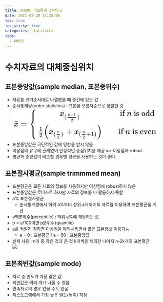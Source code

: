 ```yaml
---
title: KMOOC 기초통계 3주차-2
date: 2021-08-20 12:25:00
toc: true
toc_sticky: true
categories: statistics
tags:
  - KMOOC
---
```


# 수치자료의 대체중심위치

## 표본중앙값(sample median, 표본중위수)
- 자료를 크기순서대로 나열했을 때 중간에 있는 값
- 순서통계량(order statistics) : 표본을 오름차순으로 정렬한 것  
![](/assets/images/statistics/samplemedian.png)
- 표본중앙값은 극단적인 값에 영향을 받지 않음
- 이상점의 유무에 관계없이 안정적인 중심위치를 제공 => 이상점에 robust
- 평균과 중앙값이 비슷할 경우엔 평균을 사용하는 것이 좋다.

## 표본절사평균(sample trimmmed mean)  
- 표본평균은 모든 자료의 정보를 사용하지만 이상점에 robust하지 않음
- 표본중앙값은 로버스트 하지만 자료의 정보를 다 활용하지 못함
- a% 표본절사평균  
  - 순서통계량에서 하위 a%부터 상위 a%까지의 자료를 이용하여 표본평균을 계산
- a백분위수(percentile) : 하위 a%에 해당하는 값
- p = a/100이면 p분위수(quantile)
- a를 적절히 정하면 이상점을 제외시키면서 많은 표본정보 이용가능
  - a = 0 : 표본평균 / a = 50 : 표본중앙값
- 실제 사용 : n개 중 작은 것과 큰 것 k개씩을 제외한 나머지 n-2k개의 표본평균  
![](/assets/images/statistics/trimmedmean.png)

## 표본최빈값(sample mode)
- 자료 중 빈도가 가장 많은 값
- 최빈값은 여러 개가 나올 수 있음
- 연속자료의 경우 없을 수도 있음
- 히스토그램에서 가장 높은 밀도(높이) 지점